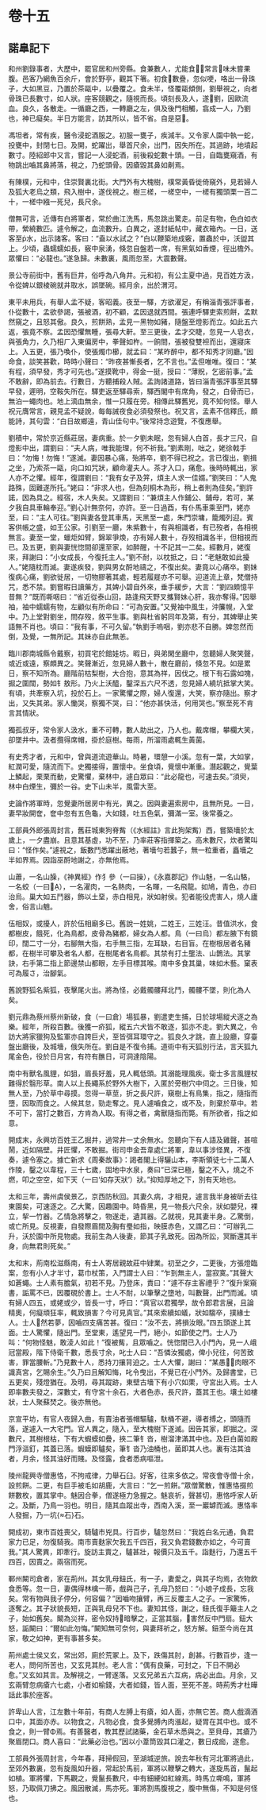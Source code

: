 # 卷十五

## 諾臯記下

和州劉錄事者，大歷中，罷官居和州旁縣。食兼數人，尤能食，常言味未嘗果腹。邑客乃網魚百余斤，會於野亭，觀其下箸。初食數疊，忽似哽，咯出一骨珠子，大如黑豆，乃置於茶甌中，以疊覆之。食未半，怪覆甌傾側，劉舉視之，向者骨珠已長數寸，如人狀。座客競觀之，隨視而長。頃刻長及人，遂劉，因歐流血。良久，各散走。一循廳之西，一轉廳之左，俱及後門相觸，翕成一人，乃劉也，神已癡矣。半日方能言，訪其所以，皆不省。自是惡。

馮坦者，常有疾，醫令浸蛇酒服之。初服一甕子，疾減半。又令家人園中執一蛇，投甕中，封閉七日。及開，蛇躍出，舉首尺余，出門，因失所在。其過跡，地墳起數寸。陸紹郎中又言，嘗記一人浸蛇酒，前後殺蛇數十頭。一日，自臨甕窺酒，有物跳出嚙其鼻將落，視之，乃蛇頭骨。因瘡毀其鼻如劓焉。

有陳樸，元和中，住崇賢裏北街。大門外有大槐樹，樸常黃昏徙倚窺外，見若婦人及狐大老烏之類，飛入樹中，遂伐視之。樹三槎，一槎空中，一槎有獨頭栗一百二十，一槎中繈一死兒，長尺余。

僧無可言，近傳有白將軍者，常於曲江洗馬，馬忽跳出驚走。前足有物，色白如衣帶，縈繞數匹。遽令解之，血流數升。白異之，遂封紙帖中，藏衣箱內。一日，送客至水，出示諸客。客曰：“盍以水試之？”白以鞭築地成竅，置蟲於中，沃盥其上。少頃，蟲蠕蠕如長，竅中泉湧，倏忽自盤若一席，有黑氣如香煙，徑出檐外。眾懼曰：“必龍也。”遂急歸。未數裏，風雨忽至，大震數聲。

景公寺前街中，舊有巨井，俗呼為八角井。元和初，有公主夏中過，見百姓方汲，令從婢以銀棱碗就井取水，誤墜碗。經月余，出於渭河。

東平未用兵，有舉人孟不疑，客昭義。夜至一驛，方欲濯足，有稱淄青張評事者，仆從數十，孟欲參謁，張被酒，初不顧，孟因退就西間。張連呼驛吏索煎餅，孟默然窺之，且怒其傲。良久，煎餅熟，孟見一黑物如豬，隨盤至燈影而立。如此五六返，張竟不察。孟因恐懼無睡，張尋大鼾。至三更後，孟才交睫，忽見一人皂衣，與張角力，久乃相ㄏ入東偏房中，拳聲如杵。一餉間，張被發雙袒而出，還寢床上。入五更，張乃喚仆，使張燭巾櫛，就孟曰：“某昨醉中，都不知秀才同廳。”因命食，談笑甚歡，時時小聲曰：“昨夜甚慚長者，乞不言也。”孟但唯唯。復曰：“某有程，須早發，秀才可先也。”遂摸靴中，得金一挺，授曰：“薄貺，乞密前事。”孟不敢辭，即為前去。行數日，方聽捕殺人賊。孟詢諸道路，皆曰淄青張評事至其驛早發，遲明，空鞍失所在。驛吏返至驛尋索，驛西閣中有席角，發之，白骨而已，無泊一蠅肉也。地上滴血無余，惟一只履在旁。相傳此驛舊兇，竟不知何怪。舉人祝元膺常言，親見孟不疑說，每每誡夜食必須發祭也。祝又言，孟素不信釋氏，頗能詩，其句雲：“白日故鄉遠，青山佳句中。”後常持念遊覽，不復應舉。

劉積中，常於京近縣莊居。妻病重。於一夕劉未眠，忽有婦人白首，長才三尺，自燈影中出，謂劉曰：“夫人病，唯我能理，何不祈我。”劉素剛，咄之，姥徐戟手曰：“勿悔！勿悔！”遂滅。妻因暴心痛，殆將卒，劉不得已祝之。言已復出，劉揖之坐，乃索茶一甌，向口如咒狀，顧命灌夫人。茶才入口，痛愈。後時時輒出，家人亦不之懼。經年，復謂劉曰：“我有女子及笄，煩主人求一佳婿。”劉笑曰：“人鬼路殊，固難遂所托。”姥曰：“非求人也，但為刻桐木為形，稍上者則為佳矣。”劉許諾，因為具之。經宿，木人失矣。又謂劉曰：“兼煩主人作鋪公、鋪母，若可，某夕我自具車輪奉迎。”劉心計無奈何，亦許。至一日過酉，有仆馬車乘至門，姥亦至，曰：“主人可往。”劉與妻各登其車馬，天黑至一處，朱門崇墉，籠燭列迎。賓客供帳之盛，如王公家。引劉至一廳，朱紫數十，有與相識者，有已歿者，各相視無言。妻至一堂，蠟炬如臂，錦翠爭煥，亦有婦人數十，存歿相識各半，但相視而已。及五更，劉與妻恍惚間卻還至家，如醉醒，十不記其一二矣。經數月，姥復來，拜謝曰：“小女成長，今復托主人。”劉不耐，以枕抵之，曰：“老魅敢如此擾人。”姥隨枕而滅。妻遂疾發，劉與男女酹地禱之，不復出矣。妻竟以心痛卒。劉妹復病心痛，劉欲徙居，一切物膠著其處，輕若履屣亦不可舉。迎道流上章，梵僧持咒，悉不禁。劉嘗暇日讀藥方，其婢小碧自外來，垂手緩步，大言：“劉四頗憶平昔無？”既而嘶咽曰：“省近從泰山回，路逢飛天野叉攜賢妹心肝，我亦奪得。”因舉袖，袖中蠕蠕有物，左顧似有所命曰：“可為安置。”又覺袖中風生，沖簾幌，入堂中。乃上堂對劉坐，問存歿，敘平生事。劉與杜省躬同年及第，有分，其婢舉止笑語無不肖也。頃曰：“我有事，不可久留。”執劉手嗚咽，劉亦悲不自勝。婢忽然而倒，及覺，一無所記。其妹亦自此無恙。

臨川郡南城縣令戴察，初買宅於館娃坊。暇日，與弟閑坐廳中，忽聽婦人聚笑聲，或近或遠，察頗異之。笑聲漸近，忽見婦人數十，散在廳前，倏忽不見。如是累日，察不知所為。廳階前枯梨樹，大合抱，意其為祥，因伐之。根下有石露如塊，掘之圍闊，勢如钅敖形。乃火上沃醯，鑿深五六尺不透，忽見婦人繞坑抵掌大笑。有頃，共牽察入坑，投於石上。一家驚懼之際，婦人復還，大笑，察亦隨出。察才出，又失其弟。家人慟哭，察獨不哭，曰：“他亦甚快活，何用哭也。”察至死不肯言其情狀。

獨孤叔牙，常令家人汲水，重不可轉，數人助出之，乃人也。戴席帽，攀欄大笑，卻墜井中。汲者攬得席帽，掛於庭樹。每雨，所溜雨處輒生黃菌。

有史秀才者，元和中，曾與道流遊華山。時暑，環憩一小溪。忽有一葉，大如掌，紅潤可愛，隨流而下。史獨接得，置懷中。坐食頃，覺懷中漸重。潛起觀之，覺葉上鱗起，栗栗而動，史驚懼，棄林中，遽白眾曰：“此必龍也，可速去矣。”須臾，林中白煙生，彌於一谷。史下山未半，風雷大至。

史論作將軍時，忽覺妻所居房中有光，異之。因與妻遍索房中，且無所見。一日，妻早妝開奩，奩中忽有五色龜，大如錢，吐五色氣，彌滿一室。後常養之。

工部員外郎張周封言，舊莊城東狗脊觜（《水經註》言此狗架觜）西，嘗築墻於太歲上，一夕盡崩。且意其基虛，功不至，乃率莊客指揮築之。高未數尺，炊者驚叫曰：“怪作矣。”遽視之，飯數鬥悉躍出蔽地，著墻勻若蠶子，無一粒重者，矗墻之半如界焉。因詣巫酹地謝之，亦無他焉。

山蕭，一名山臊，《神異經》作犭參（一曰操），《永嘉郡記》作山魅，一名山駱，一名蛟（一曰），一名濯肉，一名熱肉，一名暉，一名飛龍。如鳩，青色，亦曰治烏。巢大如五鬥器，飾以土堊，赤白相見，狀如射侯。犯者能役虎害人，燒人廬舍，俗言山魈。

伍相奴，或擾人，許於伍相廟多已。舊說一姓姚，二姓王，三姓汪。昔值洪水，食都樹皮，餓死，化為鳥都，皮骨為豬都，婦女為人都。鳥（一曰烏）都左腋下有鏡印，闊二寸一分，右腳無大指，右手無三指，左耳缺，右目盲。在樹根居者名豬都，在樹半可攀及者名人都，在樹尾者名鳥都。其禁有打土壟法、山鵲法。其掌訣，右手第二指上節邊禁山都眼，左手目標其喉。南中多食其巢，味如木藝。窠表可為履さ，治腳氣。

舊說野狐名紫狐，夜擊尾火出。將為怪，必戴髑髏拜北鬥，髑髏不墜，則化為人矣。

劉元鼎為蔡州蔡州新破，食（一曰倉）場狐暴，劉遣吏生捕，日於球場縱犬逐之為樂。經年，所殺百數。後獲一疥狐，縱五六犬皆不敢逐，狐亦不走。劉大異之，令訪大將家獵狗及監軍亦自誇巨犬，至皆弭耳環守之。狐良久才跳，直上設廳，穿臺盤出廳後，及城墻，俄失所在。劉自是不復令捕。道術中有天狐別行法，言天狐九尾金色，役於日月宮，有符有醮日，可洞達陰陽。

南中有獸名風貍，如狙，眉長好羞，見人輒低頭。其溺能理風疾。衛士多言風貍杖難得於翳形草。南人以上長繩系於野外大樹下，入匿於旁樹穴中伺之。三日後，知無人至，乃於草中尋摸。忽得一草莖，折之長尺許，窺樹上有鳥集，指之，隨指而墮，因取而食之。人候其怠，勁走奪之。見人遽嚙食之，或不及，則棄於草中。若不可下，當打之數百，方肯為人取。有得之者，禽獸隨指而斃。有所欲者，指之如意。

開成末，永興坊百姓王乙掘井，過常井一丈余無水。忽聽向下有人語及雞聲，甚喧鬧，近如隔壁。井匠懼，不敢掘。街司申金吾韋處仁將軍，韋以事涉怪異，不復奏，遽令塞之。據亡新求《周秦故事》：謁者閣上得驪山本，李斯領徒七十二萬人作陵，鑿之以韋程，三十七歲，固地中水泉，奏曰“已深已極，鑿之不入，燒之不燃，叩之空空，如下天（一曰‘如存天狀’）狀。”抑知厚地之下，別有天地也。

太和三年，壽州虞侯景乙，京西防秋回。其妻久病，才相見，遽言我半身被斫去往東園矣，可速逐之。乙大驚，因趣園中。時昏黑，見一物長六尺余，狀如嬰兒，裸立，挈一竹器。乙情急將擊之，物遂走，遺其器。乙就視，見其妻半身。乙驚倒，或亡所見。反視妻，自發際眉間及胸有璺如指，映膜赤色，又謂乙曰：“可辦乳二升，沃於園中所見物處。我前生為人後妻，節其子乳致死。因為所訟，冥斷還其半身，向無君則死矣。”

太和末，荊南松滋縣南，有士人寄居親故莊中肄業。初至之夕，二更後，方張燈臨案，忽有小人才半寸，葛巾杖策，入門謂士人曰：“乍到無主人，當寂寞。”其聲大如蒼蠅。士人素有膽氣，初若不見。乃登床，責曰：“遽不存主客禮乎？”復升案窺書，詬罵不已，因覆硯於書上。士人不耐，以筆擊之墮地，叫數聲，出門而滅。頃有婦人四五，或姥或少，皆長一寸，呼曰：“真官以君獨學，故令郎君言展，且論精奧，何癡頑狂率，輒致損害？今可見真官。”其來索續如蟻，狀如騶卒，撲緣士人。士人然若夢，因嚙四支痛苦甚。復曰：“汝不去，將損汝眼。”四五頭遂上其面。士人驚懼，隨出門。至堂東，遙望見一門，絕小，如節使之門。士人乃叫：“何物怪魅，敢淩人如此！”復被觜，且眾嚙之。恍惚間已入小門內，見一人峨冠當殿，階下侍衛千數，悉長寸余，叱士人曰：“吾憐汝獨處，俾小兒往，何苦致害，罪當腰斬。”乃見數十人，悉持刀攘背迫之。士人大懼，謝曰：“某愚，肉眼不識真宮，乞賜余生。”久乃曰且解知悔，叱令曳出，不覺已在小門外。及歸書堂，已五更矣，殘燈猶在。及明，尋其蹤跡，東壁古墻下有小穴如栗，守宮出入焉。士人即率數夫發之，深數丈，有守宮十余石，大者色赤，長尺許，蓋其王也。壤土如樓狀，士人聚蘇焚之。後亦無他。

京宣平坊，有官人夜歸入曲，有賣油者張帽驅驢，馱桶不避，導者搏之，頭隨而落，遂遽入一大宅門。官人異之，隨入，至大槐樹下遂滅。因告其家，即掘之。深數尺，其樹根枯，下有大蝦蟆如疊，挾二筆钅沓，樹溜津滿其中也。及巨白菌如殿門浮漚釘，其蓋已落。蝦蟆即驢矣，筆钅沓乃油桶也，菌即其人也。裏有沽其油者，月余，怪其油好而賤。及怪露，食者悉病嘔泄。

陵州龍興寺僧惠恪，不拘戒律，力舉石臼。好客，往來多依之。常夜會寺僧十余，設煎餅。二更，有巨手被毛如胡鹿，大言曰：“乞一煎餅。”眾僧驚散，惟惠恪掇煎餅數枚，置其掌中。魅因合拳，僧遂極力急握之。魅哀祈，聲甚切，惠恪呼家人斫之。及斷，乃鳥一羽也。明日，隨其血蹤出寺，西南入溪，至一巖罅而滅。惠恪率人發掘，乃一坑{石}石。

開成初，東市百姓喪父，騎驢市兇具。行百步，驢忽然曰：“我姓白名元通，負君家力已足，勿復騎我。南市賣麩家欠我五千四百，我又負君錢數亦如之，今可賣我。”其人驚異，即牽行。旋訪主賣之，驢甚壯，報價只及五千。詣麩行，乃還五千四百，因賣之。兩宿而死。

鄆州闞司倉者，家在荊州。其女乳母鈕氏，有一子，妻愛之，與其子均焉，衣物飲食悉等。忽一日，妻偶得林檎一蒂，戲與己子，孔母乃怒曰：“小娘子成長，忘我矣。常有物與我子停分，何容偏？”因嚙吻攘臂，再三反覆主人之子。一家驚怖，逐奪之。其子狀貌長短，正與乳母兒不下也。妻知其怪，謝之，鈕氏復手簸主人之子，始如舊矣。闞為災祥，密令奴持暗擊之，正當其腦，害然反中門扇。鈕大怒，詬闞曰：“爾如此勿悔。”闞知無可奈何，與妻拜祈之，怒方解。鈕至今尚在其家，敬之如神，更有事甚多矣。

荊州處士侯又玄，常出郊，廁於荒冢上。及下，跌傷其肘，創甚。行數百步，逢一老人，問何所苦也，又玄見其肘。老人言：“偶有良藥，可封之，下日不開必愈。”又玄如其言。及解視之，一臂遂落。又玄兄弟五六互病，病必出血。月余，又玄兩臂忽病瘡六七處，小者如榆錢，大者如錢，皆人面，至死不差。時荊秀才杜曄話此事於座客。

許卑山人言，江左數十年前，有商人左膊上有瘡，如人面，亦無它苦。商人戲滴酒口中，其面亦赤。以物食之，凡物必食，食多覺膊內肉漲起，疑胃在其中也。或不食之，則一臂Φ焉。有善醫者，教其歷試諸藥，金石草木悉與之。至貝母，其瘡乃聚眉閉口。商人喜曰：“此藥必治也。”因以小葦筒毀其口灌之，數日成痂，遂愈。

工部員外張周封言，今年春，拜掃假回，至湖城逆旅。說去年秋有河北軍將過此，至郊外數裏，忽有旋風如升器，常起於馬前，軍將以鞭擊之轉大，遂旋馬首，鬣起如植。軍將懼，下馬觀之，覺鬣長數尺，中有細綆如紅線焉。時馬立嘶鳴，軍將怒，乃取佩刀拂之。風因散滅，馬亦死。軍將割馬腹視之，腹中無傷，不知是何怪也。